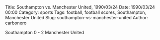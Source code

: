 Title: Southampton vs. Manchester United, 1990/03/24
Date: 1990/03/24 00:00
Category: sports
Tags: football, football scores, Southampton, Manchester United
Slug: southampton-vs-manchester-united
Author: carbonero


Southampton 0 - 2 Manchester United
